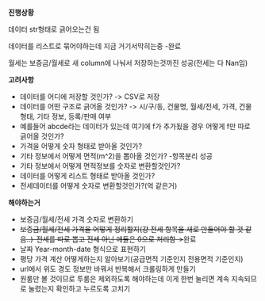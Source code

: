 **진행상황**

데이터 str형태로 긁어오는건 됨

데이터를 리스트로 묶어야하는데 지금 거기서막히는중  -완료

월세는 보증금/월세로 새 column에 나눠서 저장하는것까진 성공(전세는 다 Nan임)

**고려사항**

- 데이터를 어디에 저장할 것인가? -> CSV로 저장
- 데이터를 어떤 구조로 긁어올 것인가? -> 시/구/동, 건물명, 월세/전세, 가격, 건물 형태, 기타 정보, 등록/판매 여부
- 예를들어 abcde라는 데이터가 있는데 여기에 f가 추가됬을 경우 어떻게 f만 따로 긁어올 것인가?
- 가격을 어떻게 숫자 형태로 받아올 것인가?
- 기타 정보에서 어떻게 면적(m^2)을 뽑아올 것인가? -항목분리 성공
- 기타 정보에서 어떻게 면적정보를 숫자로 변환할것인가?
- 데이터를 어떻게 리스트 형태로 받아올 것인가?
- 전세데이터를 어떻게 숫자로 변환할것인가?(억 같은거)

**해야하는거**

- 보증금/월세/전세 가격 숫자로 변환하기
- ~~보증금/월세/전세 가격을 어떻게 정리할지(걍 전세 항목을 새로 만들어야 할 것 같음..)-전세를 따로 뽑고 전세 아닌 애들은 0으로 처리함->~~완료
- 날짜 Year-month-date 형식으로 표현하기
- 평당 가격 계산 어떻게하는지 알아보기(공급면적 기준인지 전용면적 기준인지)
- url에서 위도 경도 정보만 바꿔서 반복해서 크롤링하게 만들기
- 원룸만 볼 것이므로 투룸은 제외하도록 해야하는데 이게 한번 눌리면 계속 지속되므로 눌렸는지 확인하고 누르도록 고치기